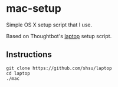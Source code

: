# mac-setup

Simple OS X setup script that I use.

Based on Thoughtbot's [laptop](https://github.com/thoughtbot/laptop) setup script.

## Instructions

    git clone https://github.com/shsu/laptop
    cd laptop
    ./mac
